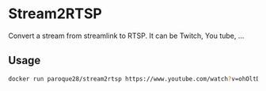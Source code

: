 # Stream2RTSP

Convert a stream from streamlink to RTSP.
It can be Twitch, You tube, ...


## Usage

```bash
docker run paroque28/stream2rtsp https://www.youtube.com/watch?v=ohOltDNn6TM 480p
```
